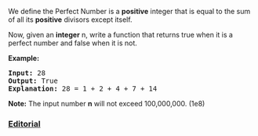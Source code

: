 We define the Perfect Number is a **positive** integer that is equal to the sum of all its **positive** divisors except itself.

Now, given an **integer** n, write a function that returns true when it is a perfect number and false when it is not.

**Example:**

<pre>
<b>Input:</b> 28
<b>Output:</b> True
<b>Explanation:</b> 28 = 1 + 2 + 4 + 7 + 14
</pre>

**Note:** The input number **n** will not exceed 100,000,000. (1e8)

### [Editorial](https://leetcode.com/articles/perfect-number/)
